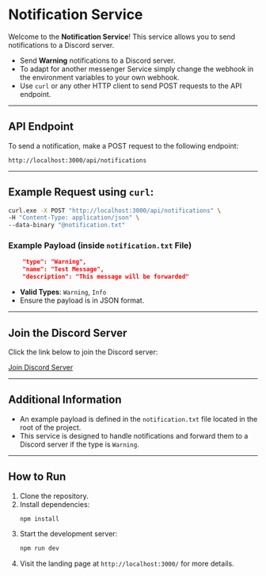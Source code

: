 # Notification Service

Welcome to the **Notification Service**! This service allows you to send notifications to a Discord server.

- Send **Warning** notifications to a Discord server.
- To adapt for another messenger Service simply change the webhook in the environment variables to your own webhook. 
- Use `curl` or any other HTTP client to send POST requests to the API endpoint.

---

## API Endpoint
To send a notification, make a POST request to the following endpoint:
```
http://localhost:3000/api/notifications
```

---

## Example Request using `curl`:

```bash
curl.exe -X POST "http://localhost:3000/api/notifications" \
-H "Content-Type: application/json" \
--data-binary "@notification.txt"
```

### Example Payload (inside `notification.txt` File)
```json
    "type": "Warning",
    "name": "Test Message",
    "description": "This message will be forwarded"
```

- **Valid Types**: `Warning`, `Info`
- Ensure the payload is in JSON format.

---

## Join the Discord Server
Click the link below to join the Discord server:

[Join Discord Server](https://discord.gg/wqq9fjVGpd)

---

## Additional Information
- An example payload is defined in the `notification.txt` file located in the root of the project.
- This service is designed to handle notifications and forward them to a Discord server if the type is `Warning`.

---

## How to Run
1. Clone the repository.
2. Install dependencies:
   ```bash
   npm install
   ```
3. Start the development server:
   ```bash
   npm run dev
   ```
4. Visit the landing page at `http://localhost:3000/` for more details.